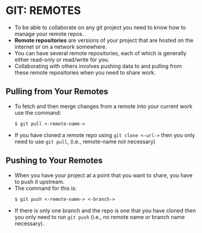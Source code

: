 # GIT: REMOTES

- To be able to collaborate on any git project you need to know how to manage your remote repos.
- **Remote repositories** are versions of your project that are hosted on the internet or on a network somewhere.
- You can have several remote repositories, each of which is generally either read-only or read/write for you.
- Collaborating with others involves pushing data to and pulling from these remote repositories when you need to share work.

## Pulling from Your Remotes

- To fetch and then merge changes from a remote into your current work use the command:
  ```console
  $ git pull <-remote-name->
  ```
- If you have cloned a remote repo using `git clone <-url->` then you only need to use `git pull`, (i.e., remote-name not necessary)

## Pushing to Your Remotes

- When you have your project at a point that you want to share, you have to push it upstream.
- The command for this is:
  ```console
  $ git push <-remote-name-> <-branch->
  ```
- If there is only one branch and the repo is one that you have cloned then you only need to run `git push` (i.e., no remote name or branch name necessary).
